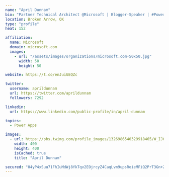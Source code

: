 ```yaml
---
name: "April Dunnam"
bio: "Partner Technical Architect @Microsoft | Blogger-Speaker | #PowerApps, #PowerAutomate, #Office365, #SharePoint | #WIT | #Karaoke Queen"
location: Broken Arrow, OK
type: "profile"
heat: 152

affiliation:
  name: Microsoft
  domain: microsoft.com
  images:
    - url: "/assets/images/organizations/microsoft.com-50x50.jpg"
      width: 50
      height: 50

website: https://t.co/enJuiGEQZc

twitter:
  username: aprildunnam
  url: https://twitter.com/aprildunnam
  followers: 7292

linkedin:
  url: https://www.linkedin.com/public-profile/in/april-dunnam

topics:
  - Power Apps

images:
  - url: https://pbs.twimg.com/profile_images/1326986540329918465/W_IJ6Ih2_400x400.jpg
    width: 400
    height: 400
    isCached: true
    title: "April Dunnam"

secured: "04yP4xSuu71FhIuMdWj8YkTqv2EOjrcyZ4CaqLvm9upsRoieMFiQ2PrT3Gn+Zhnb0OC47IaNTEPD8M6u24wLSUvLx1ku8Sd8oIfguoBl4hjjSuvZBe0ACm7yqEtzXzYvam/44L2LFXugZfWZdMSBSacNkG+D3FG9VTHmGj99X7bFir8L0HV6ZsF3U0ETqw8/YC9XQkS0CHD0rL7ReueOSO+X5NxWQ30EYltmUMLr/PIglpSbLZN3tY+JfcvQ8lOrnZojMxhtNcDh7HBxWsaed35B0tF7g4QcXANOIkcgEzuOhTAOiGm4SAjuuRuQKZUfYhWSIVwCIEP/2bKTqyIul2BMYNAwYRNdta3Pcj2DspknrCsQ7eEKm9Hu3O+fmZd4EFkHWKVTQWUQZI+7/DgM44k+i4N3Yp5QsCcN4IpYWmI=;Zb2w6N+0EdydlXvkReeQbg=="
---
```


